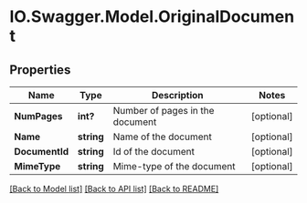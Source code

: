 # IO.Swagger.Model.OriginalDocument
## Properties

Name | Type | Description | Notes
------------ | ------------- | ------------- | -------------
**NumPages** | **int?** | Number of pages in the document | [optional] 
**Name** | **string** | Name of the document | [optional] 
**DocumentId** | **string** | Id of the document | [optional] 
**MimeType** | **string** | Mime-type of the document | [optional] 

[[Back to Model list]](../README.md#documentation-for-models) [[Back to API list]](../README.md#documentation-for-api-endpoints) [[Back to README]](../README.md)

